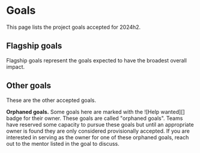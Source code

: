 # Goals

This page lists the <!-- #GOALS --> project goals accepted for 2024h2.

## Flagship goals

Flagship goals represent the goals expected to have the broadest overall impact. 

<!-- GOALS 'Flagship' -->

## Other goals

These are the other accepted goals. 

**Orphaned goals.** Some goals here are marked with the ![Help wanted][] badge for their owner. These goals are called "orphaned goals". Teams have reserved some capacity to pursue these goals but until an appropriate owner is found they are only considered provisionally accepted. If you are interested in serving as the owner for one of these orphaned goals, reach out to the mentor listed in the goal to discuss.

<!-- GOALS 'Accepted' -->
